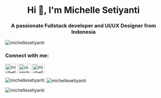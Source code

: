 <h1 align="center">Hi 👋, I'm Michelle Setiyanti</h1>
<h3 align="center">A passionate Fullstack developer and UI/UX Designer from Indonesia</h3>

<p align="left"> <img src="https://komarev.com/ghpvc/?username=michellesetiyanti&label=Profile%20views&color=0e75b6&style=flat" alt="michellesetiyanti" /> </p>

<h3 align="left">Connect with me:</h3>
<p align="left">
<a href="https://linkedin.com/in/michellesetiyanti" target="blank"><img align="center" src="https://raw.githubusercontent.com/rahuldkjain/github-profile-readme-generator/master/src/images/icons/Social/linked-in-alt.svg" alt="michellesetiyanti" height="30" width="40" /></a>
<a href="https://instagram.com/ui.michelles" target="blank"><img align="center" src="https://raw.githubusercontent.com/rahuldkjain/github-profile-readme-generator/master/src/images/icons/Social/instagram.svg" alt="ui.michelles" height="30" width="40" /></a>
<a href="https://dribbble.com/michellesetiyanti" target="blank"><img align="center" src="https://raw.githubusercontent.com/rahuldkjain/github-profile-readme-generator/master/src/images/icons/Social/dribbble.svg" alt="michellesetiyanti" height="30" width="40" /></a>
</p>


<p><img align="left" src="https://github-readme-stats.vercel.app/api/top-langs?username=michellesetiyanti&show_icons=true&locale=en&layout=compact" alt="michellesetiyanti" /></p>

<p>&nbsp;<img align="center" src="https://github-readme-stats.vercel.app/api?username=michellesetiyanti&show_icons=true&locale=en" alt="michellesetiyanti" /></p>

<p><img align="center" src="https://github-readme-streak-stats.herokuapp.com/?user=michellesetiyanti&" alt="michellesetiyanti" /></p>


